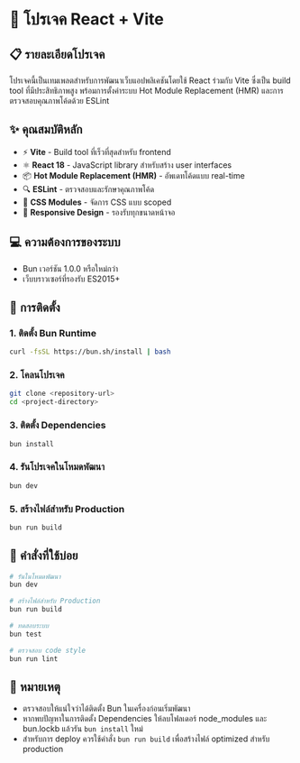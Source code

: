 # 🚀 โปรเจค React + Vite

## 📋 รายละเอียดโปรเจค

โปรเจคนี้เป็นเทมเพลตสำหรับการพัฒนาเว็บแอปพลิเคชันโดยใช้ React ร่วมกับ Vite ซึ่งเป็น build tool ที่มีประสิทธิภาพสูง พร้อมการตั้งค่าระบบ Hot Module Replacement (HMR) และการตรวจสอบคุณภาพโค้ดด้วย ESLint

## ✨ คุณสมบัติหลัก

- ⚡️ **Vite** - Build tool ที่เร็วที่สุดสำหรับ frontend
- ⚛️ **React 18** - JavaScript library สำหรับสร้าง user interfaces
- 📦 **Hot Module Replacement (HMR)** - อัพเดทโค้ดแบบ real-time
- 🔍 **ESLint** - ตรวจสอบและรักษาคุณภาพโค้ด
- 🎨 **CSS Modules** - จัดการ CSS แบบ scoped
- 📱 **Responsive Design** - รองรับทุกขนาดหน้าจอ

## 💻 ความต้องการของระบบ

- Bun เวอร์ชัน 1.0.0 หรือใหม่กว่า
- เว็บบราวเซอร์ที่รองรับ ES2015+

## 🔧 การติดตั้ง

### 1. ติดตั้ง Bun Runtime

```bash
curl -fsSL https://bun.sh/install | bash
```

### 2. โคลนโปรเจค

```bash
git clone <repository-url>
cd <project-directory>
```

### 3. ติดตั้ง Dependencies

```bash
bun install
```

### 4. รันโปรเจคในโหมดพัฒนา

```bash
bun dev
```

### 5. สร้างไฟล์สำหรับ Production

```bash
bun run build
```

## 🚀 คำสั่งที่ใช้บ่อย

```bash
# รันในโหมดพัฒนา
bun dev

# สร้างไฟล์สำหรับ Production
bun run build

# ทดสอบระบบ
bun test

# ตรวจสอบ code style
bun run lint
```

## 📝 หมายเหตุ

- ตรวจสอบให้แน่ใจว่าได้ติดตั้ง Bun ในเครื่องก่อนเริ่มพัฒนา
- หากพบปัญหาในการติดตั้ง Dependencies ให้ลบโฟลเดอร์ node_modules และ bun.lockb แล้วรัน `bun install` ใหม่
- สำหรับการ deploy ควรใช้คำสั่ง `bun run build` เพื่อสร้างไฟล์ optimized สำหรับ production

